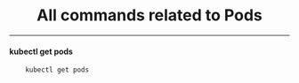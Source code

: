 
<h1 align="center">All commands related to Pods</h1>
<hr>

<h4> kubectl get pods </h4>

```terminal
    kubectl get pods
```






